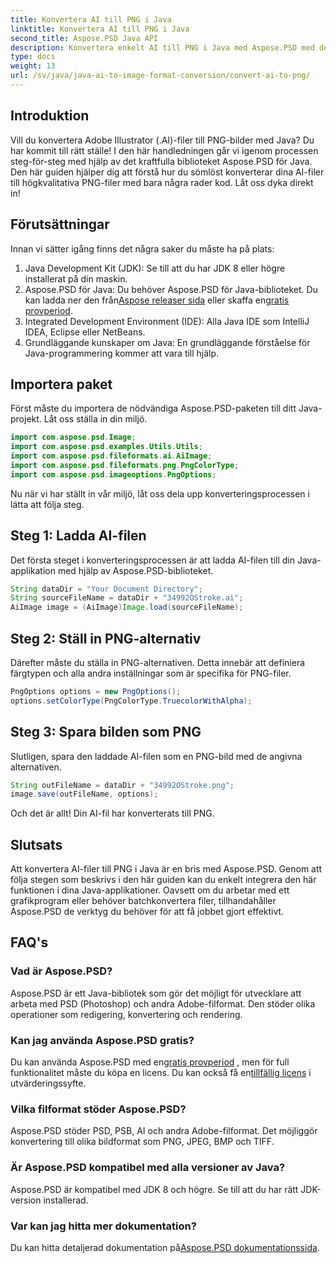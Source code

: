 ```yaml
---
title: Konvertera AI till PNG i Java
linktitle: Konvertera AI till PNG i Java
second_title: Aspose.PSD Java API
description: Konvertera enkelt AI till PNG i Java med Aspose.PSD med den här guiden. Lär dig hur du laddar, ställer in alternativ och sparar dina AI-filer som PNG-bilder utan ansträngning.
type: docs
weight: 13
url: /sv/java/java-ai-to-image-format-conversion/convert-ai-to-png/
---
```

## Introduktion
Vill du konvertera Adobe Illustrator (.AI)-filer till PNG-bilder med Java? Du har kommit till rätt ställe! I den här handledningen går vi igenom processen steg-för-steg med hjälp av det kraftfulla biblioteket Aspose.PSD för Java. Den här guiden hjälper dig att förstå hur du sömlöst konverterar dina AI-filer till högkvalitativa PNG-filer med bara några rader kod. Låt oss dyka direkt in!
## Förutsättningar
Innan vi sätter igång finns det några saker du måste ha på plats:
1. Java Development Kit (JDK): Se till att du har JDK 8 eller högre installerat på din maskin.
2.  Aspose.PSD för Java: Du behöver Aspose.PSD för Java-biblioteket. Du kan ladda ner den från[Aspose releaser sida](https://releases.aspose.com/psd/java/) eller skaffa en[gratis provperiod](https://releases.aspose.com/).
3. Integrated Development Environment (IDE): Alla Java IDE som IntelliJ IDEA, Eclipse eller NetBeans.
4. Grundläggande kunskaper om Java: En grundläggande förståelse för Java-programmering kommer att vara till hjälp.
## Importera paket
Först måste du importera de nödvändiga Aspose.PSD-paketen till ditt Java-projekt. Låt oss ställa in din miljö.
```java
import com.aspose.psd.Image;
import com.aspose.psd.examples.Utils.Utils;
import com.aspose.psd.fileformats.ai.AiImage;
import com.aspose.psd.fileformats.png.PngColorType;
import com.aspose.psd.imageoptions.PngOptions;
```
Nu när vi har ställt in vår miljö, låt oss dela upp konverteringsprocessen i lätta att följa steg.
## Steg 1: Ladda AI-filen
Det första steget i konverteringsprocessen är att ladda AI-filen till din Java-applikation med hjälp av Aspose.PSD-biblioteket.
```java
String dataDir = "Your Document Directory"; 
String sourceFileName = dataDir + "34992OStroke.ai";       
AiImage image = (AiImage)Image.load(sourceFileName);
```
## Steg 2: Ställ in PNG-alternativ
Därefter måste du ställa in PNG-alternativen. Detta innebär att definiera färgtypen och alla andra inställningar som är specifika för PNG-filer.
```java
PngOptions options = new PngOptions();
options.setColorType(PngColorType.TruecolorWithAlpha);
```
## Steg 3: Spara bilden som PNG
Slutligen, spara den laddade AI-filen som en PNG-bild med de angivna alternativen.
```java
String outFileName = dataDir + "34992OStroke.png";
image.save(outFileName, options);
```
Och det är allt! Din AI-fil har konverterats till PNG.
## Slutsats
Att konvertera AI-filer till PNG i Java är en bris med Aspose.PSD. Genom att följa stegen som beskrivs i den här guiden kan du enkelt integrera den här funktionen i dina Java-applikationer. Oavsett om du arbetar med ett grafikprogram eller behöver batchkonvertera filer, tillhandahåller Aspose.PSD de verktyg du behöver för att få jobbet gjort effektivt.
## FAQ's
### Vad är Aspose.PSD?
Aspose.PSD är ett Java-bibliotek som gör det möjligt för utvecklare att arbeta med PSD (Photoshop) och andra Adobe-filformat. Den stöder olika operationer som redigering, konvertering och rendering.
### Kan jag använda Aspose.PSD gratis?
 Du kan använda Aspose.PSD med en[gratis provperiod](https://releases.aspose.com/) , men för full funktionalitet måste du köpa en licens. Du kan också få en[tillfällig licens](https://purchase.aspose.com/temporary-license/) i utvärderingssyfte.
### Vilka filformat stöder Aspose.PSD?
Aspose.PSD stöder PSD, PSB, AI och andra Adobe-filformat. Det möjliggör konvertering till olika bildformat som PNG, JPEG, BMP och TIFF.
### Är Aspose.PSD kompatibel med alla versioner av Java?
Aspose.PSD är kompatibel med JDK 8 och högre. Se till att du har rätt JDK-version installerad.
### Var kan jag hitta mer dokumentation?
 Du kan hitta detaljerad dokumentation på[Aspose.PSD dokumentationssida](https://reference.aspose.com/psd/java/).